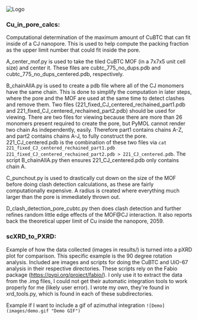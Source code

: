 ![Logo](images/Graphical_Abstract.png "Graphical Abstract")
### Cu_in_pore_calcs: ###
  Computational determination of the maximum amount of CuBTC that can fit inside of a CJ nanopore. This is used to help compute the packing fraction as the upper limit number that could fit inside the pore.
  
  A_center_mof.py is used to take the tiled CuBTC MOF (in a 7x7x5 unit cell size) and center it. These files are cubtc_775_no_dups.pdb and cubtc_775_no_dups_centered.pdb, respectively.
  
  B_chainAllA.py is used to create a pdb file where all of the CJ monomers have the same chain. This is done to simplify the computation in later steps, where the pore and the MOF are used at the same time to detect clashes and remove them. Two files (221_fixed_CJ_centered_rechained_part1.pdb and 221_fixed_CJ_centered_rechained_part2.pdb) should be used for viewing. There are two files for viewing because there are more than 26 monomers present required to create the pore, but PyMOL cannot render two chain As independently, easily. Therefore part1 contains chains A-Z, and part2 contains chains A-J, to fully construct the pore. 221_CJ_centered.pdb is the combination of these two files via `cat 221_fixed_CJ_centered_rechained_part1.pdb 221_fixed_CJ_centered_rechained_part2.pdb > 221_CJ_centered.pdb`. The script B_chainAllA.py then ensures 221_CJ_centered.pdb only contains chain A.
  
  C_punchout.py is used to drastically cut down on the size of the MOF before doing clash detection calculations, as these are fairly computationally expensive. A radius is created where everything much larger than the pore is immediately thrown out.
  
  D_clash_detection_pore_cubtc.py then does clash detection and further refines random little edge effects of the MOF@CJ interaction. It also reports back the theoretical upper limit of Cu inside the nanopore, 2059.

### scXRD_to_PXRD: ###
  Example of how the data collected (images in results/) is turned into a pXRD plot for comparison. This specific example is the 90 degree rotation analysis. Included are images and scripts for doing the CuBTC and UiO-67 analysis in their respective directories. These scripts rely on the Fabio package (https://pypi.org/project/fabio/). I only use it to extract the data from the .img files, I could not get their automatic integration tools to work properly for me (likely user error). I wrote my own, they're found in xrd_tools.py, which is found in each of these subdirectories.

Example if I want to include a gif of azimuthal integration `![Demo](images/demo.gif "Demo GIF")`
